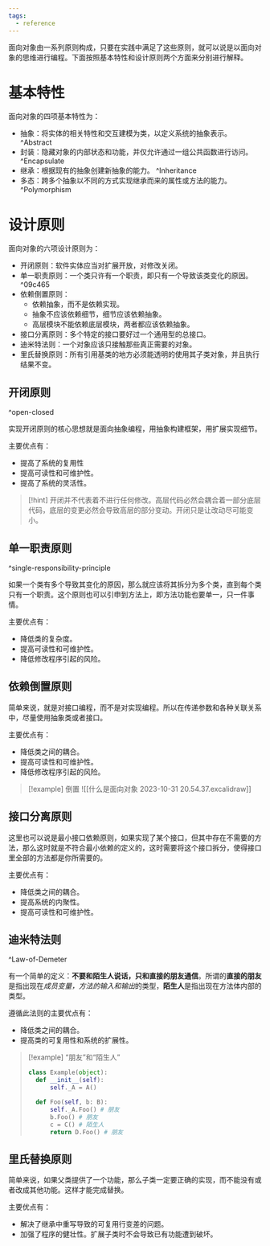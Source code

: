 ```yaml
---
tags:
  - reference
---
```

面向对象由一系列原则构成，只要在实践中满足了这些原则，就可以说是以面向对象的思维进行编程。下面按照基本特性和设计原则两个方面来分别进行解释。

# 基本特性

面向对象的四项基本特性为：

- 抽象：将实体的相关特性和交互建模为类，以定义系统的抽象表示。 ^Abstract
- 封装：隐藏对象的内部状态和功能，并仅允许通过一组公共函数进行访问。 ^Encapsulate
- 继承：根据现有的抽象创建新抽象的能力。 ^Inheritance
- 多态：跨多个抽象以不同的方式实现继承而来的属性或方法的能力。 ^Polymorphism

# 设计原则

面向对象的六项设计原则为：

- 开闭原则：软件实体应当对扩展开放，对修改关闭。
- 单一职责原则：一个类只许有一个职责，即只有一个导致该类变化的原因。  ^09c465
- 依赖倒置原则：
	- 依赖抽象，而不是依赖实现。
	- 抽象不应该依赖细节，细节应该依赖抽象。
	- 高层模块不能依赖底层模块，两者都应该依赖抽象。
- 接口分离原则：多个特定的接口要好过一个通用型的总接口。
- 迪米特法则：一个对象应该只接触那些真正需要的对象。
- 里氏替换原则：所有引用基类的地方必须能透明的使用其子类对象，并且执行结果不变。

## 开闭原则 

^open-closed

实现开闭原则的核心思想就是面向抽象编程，用抽象构建框架，用扩展实现细节。

主要优点有：

- 提高了系统的复用性
- 提高可读性和可维护性。
- 提高了系统的灵活性。

> [!hint]
> 开闭并不代表着不进行任何修改。高层代码必然会耦合着一部分底层代码，底层的变更必然会导致高层的部分变动。开闭只是让改动尽可能变小。

## 单一职责原则

^single-responsibility-principle

如果一个类有多个导致其变化的原因，那么就应该将其拆分为多个类，直到每个类只有一个职责。这个原则也可以引申到方法上，即方法功能也要单一，只一件事情。

主要优点有：

- 降低类的复杂度。
- 提高可读性和可维护性。
- 降低修改程序引起的风险。

## 依赖倒置原则

简单来说，就是对接口编程，而不是对实现编程。所以在传递参数和各种关联关系中，尽量使用抽象类或者接口。

主要优点有：

- 降低类之间的耦合。
- 提高可读性和可维护性。
- 降低修改程序引起的风险。


> [!example] 倒置
> ![[什么是面向对象 2023-10-31 20.54.37.excalidraw]]

## 接口分离原则

这里也可以说是最小接口依赖原则，如果实现了某个接口，但其中存在不需要的方法，那么这时就是不符合最小依赖的定义的，这时需要将这个接口拆分，使得接口里全部的方法都是你所需要的。

主要优点有：

- 降低类之间的耦合。
- 提高系统的内聚性。
- 提高可读性和可维护性。

## 迪米特法则

^Law-of-Demeter

有一个简单的定义：**不要和陌生人说话，只和直接的朋友通信**。所谓的**直接的朋友**是指出现在*成员变量，方法的输入和输出*的类型，**陌生人**是指出现在方法体内部的类型。

遵循此法则的主要优点有：

- 降低类之间的耦合。
- 提高类的可复用性和系统的扩展性。

> [!example] “朋友”和“陌生人”
> ```python
> class Example(object):
> 	def __init__(self):
> 		self._A = A()
> 
> 	def Foo(self, b: B):
> 		self._A.Foo() # 朋友
> 		b.Foo() # 朋友
> 		c = C() # 陌生人
> 		return D.Foo() # 朋友
> ```

## 里氏替换原则

简单来说，如果父类提供了一个功能，那么子类一定要正确的实现，而不能没有或者改成其他功能。这样才能完成替换。

主要优点有：

- 解决了继承中重写导致的可复用行变差的问题。
- 加强了程序的健壮性。扩展子类时不会导致已有功能遭到破坏。